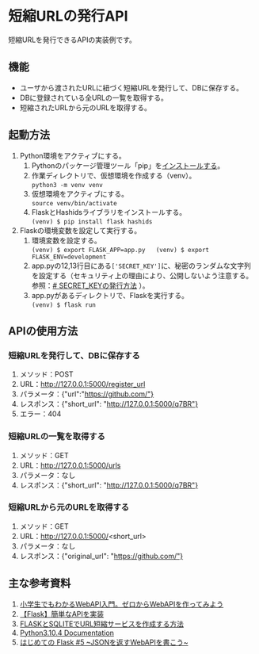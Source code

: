 # 短縮URLの発行API
短縮URLを発行できるAPIの実装例です。

## 機能
- ユーザから渡されたURLに紐づく短縮URLを発行して、DBに保存する。
- DBに登録されている全URLの一覧を取得する。
- 短縮されたURLから元のURLを取得する。

## 起動方法
1. Python環境をアクティブにする。
    1. Pythonのパッケージ管理ツール「pip」を[インストールする](https://pip.pypa.io/en/stable/getting-started/)。
    1. 作業ディレクトリで、仮想環境を作成する（venv）。  
        `python3 -m venv venv`
    1. 仮想環境をアクティブにする。  
        `source venv/bin/activate`
    1. FlaskとHashidsライブラリをインストールする。  
        `(venv) $ pip install flask hashids`
1. Flaskの環境変数を設定して実行する。
    1. 環境変数を設定する。  
        `(venv) $ export FLASK_APP=app.py  
        (venv) $ export FLASK_ENV=development`
    1. app.pyの12,13行目にある`['SECRET_KEY']`に、秘密のランダムな文字列を設定する（セキュリティ上の理由により、公開しないよう注意する。参照：[# SECRET_KEYの発行方法](https://study-flask.readthedocs.io/ja/latest/02.html) ）。  
    1. app.pyがあるディレクトリで、Flaskを実行する。  
        `(venv) $ flask run`

## APIの使用方法
### 短縮URLを発行して、DBに保存する
1. メソッド：POST
1. URL：http://127.0.0.1:5000/register_url
1. パラメータ：{"url":"https://github.com/"}
1. レスポンス：{"short_url": "http://127.0.0.1:5000/q7BR"}
1. エラー：404

### 短縮URLの一覧を取得する
1. メソッド：GET
1. URL：http://127.0.0.1:5000/urls
1. パラメータ：なし
1. レスポンス：{"short_url": "http://127.0.0.1:5000/q7BR"}

### 短縮URLから元のURLを取得する
1. メソッド：GET
1. URL：http://127.0.0.1:5000/<short_url>
1. パラメータ：なし
1. レスポンス：{"original_url": "https://github.com/"}

## 主な参考資料
1. [小学生でもわかるWebAPI入門。ゼロからWebAPIを作ってみよう](https://www.youtube.com/watch?v=6_zIN-bByB4&t=1409s)
1. [【Flask】簡単なAPIを実装](https://amateur-engineer-blog.com/flask-api/)
1. [FLASKとSQLITEでURL短縮サービスを作成する方法](https://ja.getdocs.org/how-to-make-a-url-shortener-with-flask-and-sqlite)
1. [Python3.10.4 Documentation](https://docs.python.org/ja/3/library/re.html#re.match)
1. [はじめての Flask #5 ~JSONを返すWebAPIを書こう~](https://qiita.com/nagataaaas/items/24e68a9c736aec31948e)
